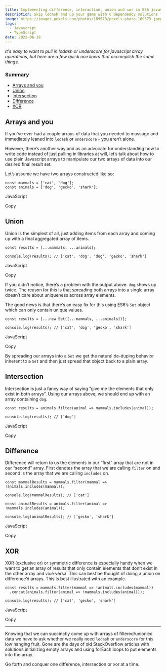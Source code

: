 ```yaml
---
title: Implementing difference, interaction, union and xor in ES6 javascript
description: Skip lodash and up your game with 0 dependency solutions for array filtering
image: https://images.pexels.com/photos/169573/pexels-photo-169573.jpeg?auto=compress&cs=tinysrgb&w=1260&h=750&dpr=2
tags:
  - Javascript
  - TypeScript
date: 2022-06-18
---
```


_It's easy to want to pull in lodash or underscore for javascript array operations, but here are a few quick one liners that accomplish the same things._

### Summary

- [Arrays and you](#arrays-and-you)
- [Union](#union)
- [Intersection](#intersection)
- [Difference](#difference)
- [XOR](#xor)

## Arrays and you

If you’ve ever had a couple arrays of data that you needed to massage and immediately leaned into `lodash` or `underscore` - you aren’t alone.

However, there’s another way and as an advocate for understanding how to write code instead of just pulling in libraries at will, let’s talk about how to use plain Javascript arrays to manipulate our two arrays of data into our desired final result set.

Let’s assume we have two arrays constructed like so:

    const mammals = ['cat', 'dog'];
    const animals = ['dog', 'gecko', 'shark'];

JavaScript

Copy

## Union

Union is the simplest of all, just adding items from each array and coming up with a final aggregated array of items.

    const results = [...mammals, ...animals];

    console.log(results); // ['cat', 'dog', 'dog', 'gecko', 'shark']

JavaScript

Copy

If you didn’t notice, there’s a problem with the output above. `dog` shows up twice. The reason for this is that spreading both arrays into a single array doesn’t care about uniqueness across array elements.

The good news is that there’s an easy fix for this using ES6’s `Set` object which can only contain unique values.

    const results = [...new Set([...mammals, ...animals])];

    console.log(results); // ['cat', 'dog', 'gecko', 'shark']

JavaScript

Copy

By spreading our arrays into a `Set` we get the natural de-duping behavior inherent to a `Set` and then just spread that object back to a plain array.

## Intersection

Intersection is just a fancy way of saying “give me the elements that only exist in both arrays”. Using our arrays above, we should end up with an array containing `dog`.

    const results = animals.filter(animal => mammals.includes(animal));

    console.log(results); // ['dog']

JavaScript

Copy

## Difference

Difference will return to us the elements in our “first” array that are not in our “second” array. First denotes the array that we are calling `filter` on and second is the array that we are calling `includes` on.

    const mammalResults = mammals.filter(mammal => !animals.includes(mammal));

    console.log(mammalResults); // ['cat']

    const animalResults = animals.filter(animal => !mammals.includes(animal));

    console.log(animalResults); // ['gecko', 'shark']

JavaScript

Copy

## XOR

XOR (exclusive or) or symmetric difference is especially handy when we want to get an array of results that only contain elements that don’t exist in the other array and vice versa. This can best be thought of doing a union on difference’d arrays. This is best illustrated with an example.

    const results = mammals.filter(mammal => !animals.includes(mammal))
      .concat(animals.filter(animal => !mammals.includes(animal)));

    console.log(results); // ['cat', 'gecko', 'shark']

JavaScript

Copy

---

Knowing that we can succinctly come up with arrays of filtered/union’ed data we have to ask whether we really need `lodash` or `underscore` for this low hanging fruit. Gone are the days of old StackOverflow articles with solutions initializing empty arrays and using forEach loops to put elements into the array.

Go forth and conquer one difference, intersection or xor at a time.
